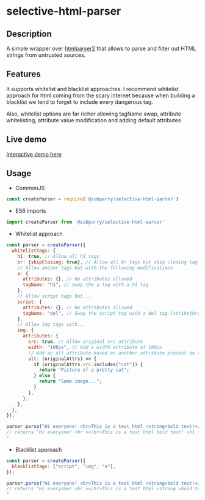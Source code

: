 # selective-html-parser

## Description

A simple wrapper over [htmlparser2](https://github.com/fb55/htmlparser2) that allows to parse and filter out HTML strings from untrusted sources.

## Features

It supports whitelist and blacklist approaches. I recommend whitelist approach for html coming from the scary internet because when building a blacklist we tend to forget to include every dangerous tag.

Also, whitelist options are far richer allowing tagName swap, attribute whitelisting, attribute value modification and adding default attributes

## Live demo

[Interactive demo here](https://selective-html-parser-demo.herokuapp.com/)

## Usage

- CommonJS

```javascript
const createParser = require('@subparry/selective-html-parser')
```

- ES6 imports

```javascript
import createParser from '@subparry/selective-html-parser'
```

- Whitelist approach

```javascript
const parser = createParser({
  whitelistTags: {
    h1: true, // Allow all h1 tags
    br: {skipClosing: true}, // Allow all br tags but skip closing tag
    // Allow anchor tags but with the following modifications
    a: {
      attributes: {}, // No attributes allowed
      tagName: "h1", // swap the a tag with a h1 tag
    },
    // Allow script tags but...
    script: {
      attributes: {}, // No attributes allowed
      tagName: "del", // Swap the script tag with a del tag (strikethrough)
    },
    // Allow img tags with...
    img: {
      attributes: {
        src: true, // Allow original src attribute
        width: "100px", // Add a width attribute of 100px
        // Add an alt attribute based on another attribute present on the original html
        alt: (originalAttrs) => {
          if (originalAttrs.src.includes("cat")) {
            return "Picture of a pretty cat";
          } else {
            return "Some image...";
          }
        },
      },
    },
  },
});

parser.parse("Hi everyone! <br>This is a test html <strong>bold text!</strong> <a href='www.google.com'>link to google </a><script>var a = 1 + 2</script> <img src='http://somesource.com/catimg.png' />")
// returns "Hi everyone! <br ></br>This is a test html bold text! <h1 >link to google </h1><del >var a = 1 + 2</del> <img src="http://somesource.com/catimg.png" width="100px" alt="Picture of a pretty cat"></img>
"
```

- Blacklist approach

```javascript
const parser = createParser({
  blacklistTags: ["script", "img", "a"],
});

parser.parse("Hi everyone! <br>This is a test html <strong>bold text!</strong> <a href='www.google.com'>link to google </a><script>var a = 1 + 2</script> <img src='http://somesource.com/catimg.png' />")
// returns "Hi everyone! <br ></br>This is a test html <strong >bold text!</strong> link to google var a = 1 + 2
"
```
